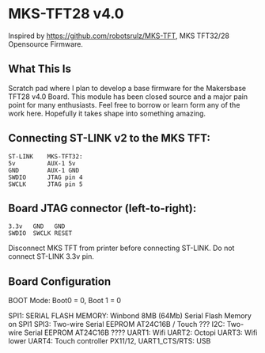 # MKS-TFT28 v4.0
Inspired by https://github.com/robotsrulz/MKS-TFT, MKS TFT32/28 Opensource Firmware.

## What This Is
Scratch pad where I plan to develop a base firmware for the Makersbase TFT28 v4.0 Board. This module has been closed source and a major pain point for many enthusiasts. Feel free to borrow or learn form any of the work here. Hopefully it takes shape into something amazing. 

## Connecting ST-LINK v2 to the MKS TFT: 

    ST-LINK    MKS-TFT32: 
    5v         AUX-1 5v 
    GND        AUX-1 GND 
    SWDIO      JTAG pin 4 
    SWCLK      JTAG pin 5 

## Board JTAG connector (left-to-right):

    3.3v   GND   GND 
    SWDIO  SWCLK RESET

Disconnect MKS TFT from printer before connecting ST-LINK. Do not connect ST-LINK 3.3v pin.


## Board Configuration
BOOT Mode: Boot0 = 0, Boot 1 = 0

SPI1: SERIAL FLASH MEMORY: Winbond 8MB (64Mb) Serial Flash Memory on SPI1
SPI3: Two-wire Serial EEPROM AT24C16B / Touch ???
I2C: Two-wire Serial EEPROM AT24C16B ????
UART1: Wifi
UART2: Octopi
UART3: Wifi lower
UART4: Touch controller
PX11/12, UART1_CTS/RTS: USB


